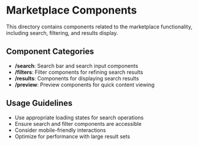 # Marketplace Components

This directory contains components related to the marketplace functionality, including search, filtering, and results display.

## Component Categories

- **/search**: Search bar and search input components
- **/filters**: Filter components for refining search results
- **/results**: Components for displaying search results
- **/preview**: Preview components for quick content viewing

## Usage Guidelines

- Use appropriate loading states for search operations
- Ensure search and filter components are accessible
- Consider mobile-friendly interactions
- Optimize for performance with large result sets